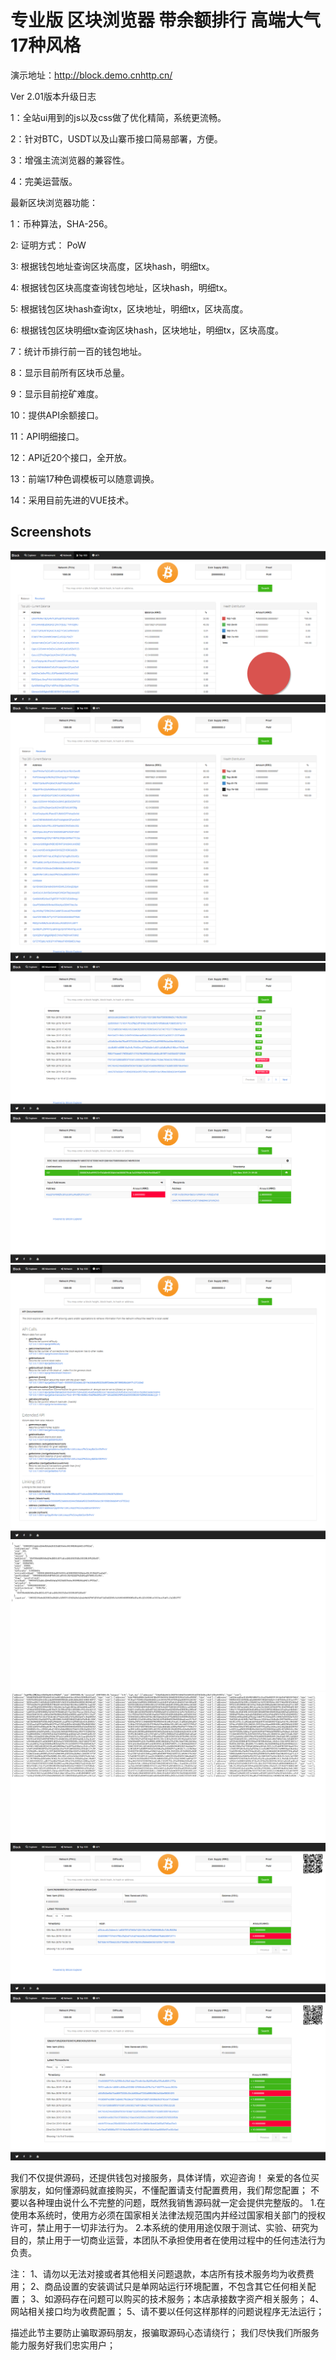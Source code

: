 # 专业版 区块浏览器 带余额排行 高端大气 17种风格


演示地址：http://block.demo.cnhttp.cn/

Ver 2.01版本升级日志

1：全站ui用到的js以及css做了优化精简，系统更流畅。

2：针对BTC，USDT以及山寨币接口简易部署，方便。

3：增强主流浏览器的兼容性。

4：完美运营版。


最新区块浏览器功能：

1：币种算法，SHA-256。

2:   证明方式： PoW

3:   根据钱包地址查询区块高度，区块hash，明细tx。

4:   根据钱包区块高度查询钱包地址，区块hash，明细tx。

5:   根据钱包区块hash查询tx，区块地址，明细tx，区块高度。

6:   根据钱包区块明细tx查询区块hash，区块地址，明细tx，区块高度。

7：统计币排行前一百的钱包地址。

8：显示目前所有区块币总量。

9：显示目前挖矿难度。

10：提供API余额接口。

11：API明细接口。

12：API近20个接口，全开放。

13：前端17种色调模板可以随意调换。

14：采用目前先进的VUE技术。


## Screenshots
![1](imgs/01.png)
![2](imgs/02.png)
![3](imgs/03.png)
![4](imgs/04.png)
![5](imgs/05.png)
![6](imgs/06.png)
![7](imgs/07.png)
![8](imgs/08.png)
![9](imgs/09.png)


我们不仅提供源码，还提供钱包对接服务，具体详情，欢迎咨询！
亲爱的各位买家朋友，如何懂源码就直接购买，不懂配置请支付配置费用，我们帮您配置；
不要以各种理由说什么不完整的问题，既然我销售源码就一定会提供完整版的。
1.在使用本系统时，使用方必须在国家相关法律法规范围内并经过国家相关部门的授权许可，禁止用于一切非法行为。
2.本系统的使用用途仅限于测试、实验、研究为目的，禁止用于一切商业运营，本团队不承担使用者在使用过程中的任何违法行为负责。

注：
1、请勿以无法对接或者其他相关问题退款，本店所有技术服务均为收费费用；
2、商品设置的安装调试只是单网站运行环境配置，不包含其它任何相关配置；
3、如源码存在问题可以购买的技术服务；本店承接数字资产相关服务；
4、网站相关接口均为收费配置；
5、请不要以任何这样那样的问题说程序无法运行；

描述此节主要防止骗取源码朋友，报骗取源码心态请绕行；
我们尽快我们所服务能力服务好我们忠实用户；
